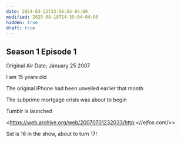 ```yaml
---
date: 2024-03-22T22:56:54-04:00
modified: 2025-08-19T14:35:04-04:00
hidden: true
draft: true
---
```

## Season 1 Episode 1

Original Air Date; January 25 2007

I am 15 years old

The original iPhone had been unveiled earlier that month

The subprime mortgage crisis was about to begin

Tumblr is launched

<<https://web.archive.org/web/20070701232033/http>:<//ejfox.com/>>

Sid is 16 in the show, about to turn 17!
